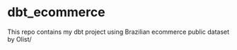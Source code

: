 # dbt_ecommerce
This repo contains my dbt project using Brazilian ecommerce public dataset by Olist/
